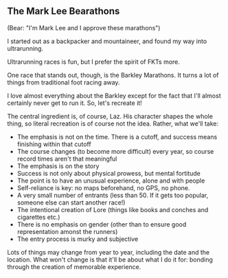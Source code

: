 The Mark Lee Bearathons
-----------------------

(Bear: "I'm Mark Lee and I approve these marathons")

I started out as a backpacker and mountaineer, and found my way into ultrarunning.

Ultrarunning races is fun, but I prefer the spirit of FKTs more.

One race that stands out, though, is the Barkley Marathons. It turns a lot of
things from traditional foot racing away.

I love almost everything about the Barkley except for the fact that I'll
almost certainly never get to run it. So, let's recreate it!

The central ingredient is, of course, Laz. His character shapes the whole thing,
so literal recreation is of course not the idea. Rather, what we'll take:

* The emphasis is not on the time. There is a cutoff, and success means finishing within that cutoff
* The course changes (to become more difficult) every year, so course record times aren't that meaningful
* The emphasis is on the story
* Success is not only about physical prowess, but mental fortitude
* The point is to have an unusual experience, alone and with people
* Self-reliance is key: no maps beforehand, no GPS, no phone.
* A very small number of entrants (less than 50. If it gets too popular, someone else can start another race!)
* The intentional creation of Lore (things like books and conches and cigarettes etc.)
* There is no emphasis on gender (other than to ensure good representation amonst the runners)
* The entry process is murky and subjective

Lots of things may change from year to year, including the date and the location.
What won't change is that it'll be about what I do it for: bonding through the creation of memorable experience.


